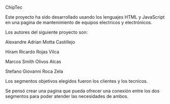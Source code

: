 ChipTec

Este proyecto ha sido desarrollado usando los lenguajes HTML y JavaScript en una pagina de mantenimiento de equipos electricos y electrónicos.

Los autores del siguiente proyecto son:

Alexandre Adrian Motta Castillejo

Hiram Ricardo Rojas Vilca

Marcos Smith Olivos Alcas

Stefano Giovanni Roca Zela

Los segmentos objetivos elegidos fueron los clientes y los tecnicos.

Se pensó crear una pagina que pueda ofrecer una conexión entre los dos segmentos para poder atender las necesidades de ambos.

